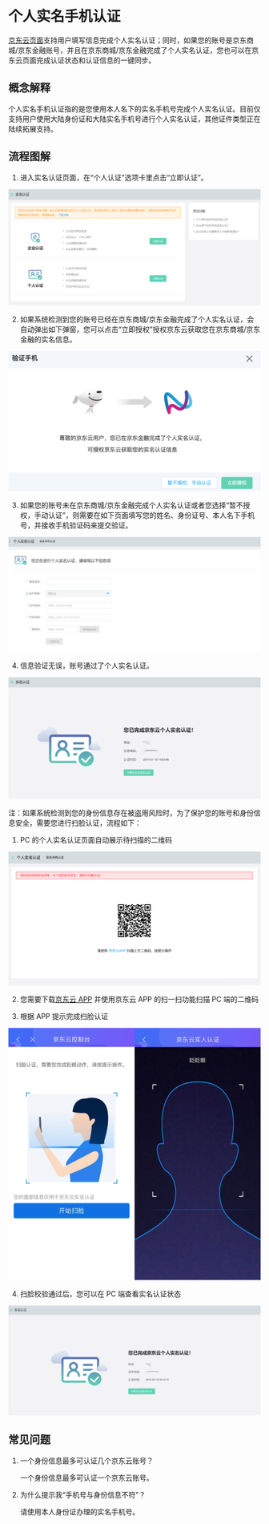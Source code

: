 # 个人实名手机认证
[京东云页面](https://realname.jdcloud.com/account/verify)支持用户填写信息完成个人实名认证；同时，如果您的账号是京东商城/京东金融账号，并且在京东商城/京东金融完成了个人实名认证，您也可以在京东云页面完成认证状态和认证信息的一键同步。
## 概念解释
个人实名手机认证指的是您使用本人名下的实名手机号完成个人实名认证。目前仅支持用户使用大陆身份证和大陆实名手机号进行个人实名认证，其他证件类型正在陆续拓展支持。

## 流程图解
1. 进入实名认证页面，在“个人认证”选项卡里点击“立即认证”。

![](../../../image/User/personal/%E9%A6%96%E9%A1%B5.png)

2. 如果系统检测到您的账号已经在京东商城/京东金融完成了个人实名认证，会自动弹出如下弹窗，您可以点击“立即授权”授权京东云获取您在京东商城/京东金融的实名信息。

![](../../../image/User/personal/%E7%AB%8B%E5%8D%B3%E6%8E%88%E6%9D%83.png)

3. 如果您的账号未在京东商城/京东金融完成个人实名认证或者您选择“暂不授权，手动认证”，则需要在如下页面填写您的姓名、身份证号、本人名下手机号，并接收手机验证码来提交验证。

![](../../../image/User/personal/%E5%A1%AB%E5%86%991.png)

4. 信息验证无误，账号通过了个人实名认证。

![](../../../image/User/personal/%E8%AE%A4%E8%AF%81%E6%88%90%E5%8A%9F.png)

注：如果系统检测到您的身份信息存在被盗用风险时，为了保护您的账号和身份信息安全，需要您进行扫脸认证，流程如下：


1. PC 的个人实名认证页面自动展示待扫描的二维码

![](../../../image/User/personal/%E4%BA%8C%E7%BB%B4%E7%A0%8111.jpg)

2. 您需要下载[京东云 APP](https://console.jdcloud.com/download) 并使用京东云 APP 的扫一扫功能扫描 PC 端的二维码

3. 根据 APP 提示完成扫脸认证

![](../../../image/User/personal/%E6%89%AB%E8%84%B8.jpg)

4. 扫脸校验通过后，您可以在 PC 端查看实名认证状态

![](../../../image/User/face/%E5%AE%8C%E6%88%90.png)



## 常见问题

1. 一个身份信息最多可认证几个京东云账号？

   一个身份信息最多可认证一个京东云账号。

2. 为什么提示我“手机号与身份信息不符”？

   请使用本人身份证办理的实名手机号。

